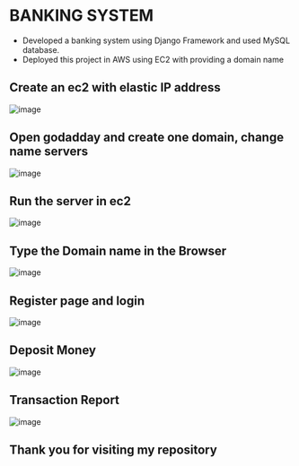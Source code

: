 # BANKING SYSTEM
- Developed a banking system using Django Framework and used MySQL database.
- Deployed this project in AWS using EC2 with providing a domain name 

## Create an ec2 with elastic IP address
![image](https://user-images.githubusercontent.com/89301294/208351277-f8304f58-4069-437d-aba4-10bad6b0a89e.png)

## Open godadday and create one domain, change name servers 
![image](https://user-images.githubusercontent.com/89301294/208351330-85db6a34-d4f1-43ad-a9c4-432a548b6152.png)

## Run the server in ec2
![image](https://user-images.githubusercontent.com/89301294/208351438-52d42c21-aab7-44ec-89e4-5f5044b4f184.png)

## Type the Domain name in the Browser
![image](https://user-images.githubusercontent.com/89301294/208351512-27ccd1b7-ad59-41fc-846c-a38646f831bc.png)

## Register page and login
![image](https://user-images.githubusercontent.com/89301294/208351572-cd07caa3-6c42-46c6-9936-fe053d9d6203.png)

## Deposit Money 
![image](https://user-images.githubusercontent.com/89301294/208351646-95c9dd83-51e6-4021-aab0-8b5de174414c.png)

## Transaction Report
![image](https://user-images.githubusercontent.com/89301294/208351690-08c18673-245c-441d-8f18-3f1a8720e912.png)


## Thank you for visiting my repository


